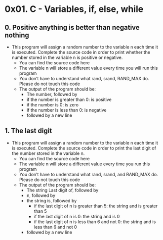 # 0x01. C - Variables, if, else, while
## 0. Positive anything is better than negative nothing
* This program will assign a random number to the variable n each time it is executed. Complete the source code in order to print whether the number stored in the variable n is positive or negative.
  * You can find the source code here
  * The variable n will store a different value every time you will run this program
  * You don’t have to understand what rand, srand, RAND_MAX do. Please do not touch this code
  * The output of the program should be:
    * The number, followed by
     * if the number is greater than 0: is positive
     * if the number is 0: is zero
     * if the number is less than 0: is negative
    * followed by a new line
## 1. The last digit
* This program will assign a random number to the variable n each time it is executed. Complete the source code in order to print the last digit of the number stored in the variable n.
  * You can find the source code here
  * The variable n will store a different value every time you run this program
  * You don’t have to understand what rand, srand, and RAND_MAX do. Please do not touch this code
  * The output of the program should be:
    * The string Last digit of, followed by
    * n, followed by
    * the string is, followed by
      * if the last digit of n is greater than 5: the string and is greater than 5
      * if the last digit of n is 0: the string and is 0
      * if the last digit of n is less than 6 and not 0: the string and is less than 6 and not 0
    * followed by a new line
